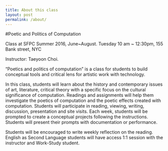 ```yaml
---
title: About this class
layout: post
permalink: /about/
---
```


#Poetic and Politics of Computation

Class at SFPC Summer 2016, June~August. Tuesday 10 am ~ 12:30pm, 155 Bank street, NYC

Instructor: Taeyoon Choi.
 

“Poetics and politics of computation” is a class for students to build conceptual tools and critical lens for artistic work with technology.

In this class, students will learn about the history and contemporary issues of art, literature, critical theory with a specific focus on the cultural significance of computation. Readings and assignments will help them investigate the poetics of computation and the poetic effects created with computation. Students will participate in reading, viewing, writing, discussion, presentation and site visits. Each week, students will be prompted to create a conceptual projects following the instructions. Students will present their prompts with documentation or performance.

Students will be encouraged to write weekly reflection on the reading. English as Second Language students will have access 1:1 session with the instructor and Work-Study student.